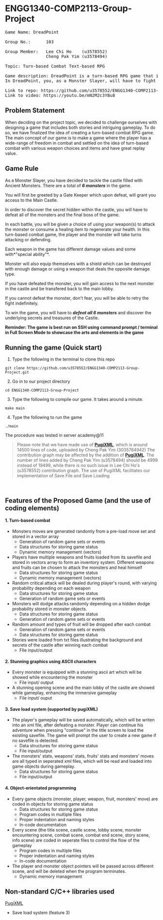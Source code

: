 # ENGG1340-COMP2113-Group-Project

<pre>
Game Name: DreadPoint

Group No.:      103

Group Member:   Lee Chi Ho    (u3578552)
                Cheng Pak Yim (u3578494)

Topic: Turn-based Combat Text-based RPG

Game description: DreadPoint is a turn-based RPG game that is focusing on the fun and strategic combat with stories being told after each battle.
In DreadPoint, you, as a Monster Slayer, will have to fight the monsters in a historic Castle to uncover the hidden stories and histories, using the weapons and healing items you collect on the way.

Link to repo: https://github.com/u3578552/ENGG1340-COMP2113-Group-Project
Link to video: https://youtu.be/mN2M2c3YBu8
</pre>

## **Problem Statement**
When deciding on the project topic, we decided to challenge ourselves with designing a game that includes both stories and intriguing gameplay. To do so, we have finalized the idea of creating a turn-based combat RPG game.<br>
The main concept of our game is to make a game where the player has a wide-range of freedom in combat and settled on the idea of turn-based combat with various weapon choices and items and have great replay value.

## **Game Rule**  
As a Monster Slayer, you have decided to tackle the castle filled with Ancient Monsters. There are a total of ***6 monsters*** in the game.

You will first be greeted by a Gate Keeper which upon defeat, will grant you access to the Main Castle.

In order to discover the secret hidden within the castle, you will have to defeat all of the monsters and the final boss of the game.

In each battle, you will be given a choice of using your weapon(s) to attack the monster or consume a healing item to regenerate your health. In this turn-based combat game, the player and the monster will take turns attacking or defending.

Each weapon in the game has different damage values and some with*"special ability"*.

Monster will also equip themselves with a shield which can be destroyed with enough damage or using a weapon that deals the opposite damage type.

If you have defeated the monster, you will gain access to the next monster in the castle and be transfered back to the main lobby.

If you cannot defeat the monster, don't fear, you will be able to retry the fight indefinitely.

To win the game, you will have to ***defeat all 6 monsters*** and discover the underlying secrets and treasures of the Castle.

**Reminder: The game is best run on SSH using command prompt / terminal in Full Screen Mode to showcase the arts and elements in the game**

## Running the game (Quick start)
1. Type the following in the terminal to clone this repo

`git clone https://github.com/u3578552/ENGG1340-COMP2113-Group-Project.git`

2. Go in to our project directory

`cd ENGG1340-COMP2113-Group-Project`

3. Type the following to compile our game. It takes around a minute.

`make main`

4. Type the following to run the game

`./main`

The procedure was tested in server academy@11


> Please note that we have made use of **[PugiXML](https://github.com/zeux/pugixml)**, which is around 14500 lines of code, uploaded by Cheng Pak Yim (3035784942)
> The contribution graph may be affected by the addition of **[PugiXML](https://github.com/zeux/pugixml)**.
> The number of lines added by Cheng Pak Yim (u3578494) should be 4999 instead of 19499, while there is no such issue in Lee Chi Ho's (u3578552) contribution graph.
> The use of PugiXML facilitates our implementation of Save File and Save Loading
</br>


## Features of the Proposed Game (and the use of coding elements)

#### 1. Turn-based combat
* Monsters moves are generated randomly from a pre-load move set and stored in a vector array
	 * Generation of random game sets or events
	 * Data structures for storing game status
	 * Dynamic memory management (vectors)
* Players have multiple weapons and fruits loaded from its savefile and stored in vectors array to form an inventory system. Different weapons and fruits can be chosen to attack the monsters and heal himself
	 * Data structures for storing game status
	 * Dynamic memory management (vectors)
* Random critical attack will be dealed during player's round, with varying probability depending on each weapon
	 * Data structures for storing game status
	 * Generation of random game sets or events
* Monsters will dodge attacks randomly depending on a hidden dodge probability stored in monster objects.
	 * Data structures for storing game status
	 * Generation of random game sets or events
* Random amount and types of fruit will be dropped after each combat
	 * Generation of random game sets or events
	 * Data structures for storing game status
* Stories were loaded from txt files illustrating the background and secrets of the castle after winning each combat
	* FIle input/output

#### 2.  Stunning graphics using ASCII characters
* Every monster is equipped with a stunning ascii art which will be showed while encountering the monster
	 * File input/ output
* A stunning opening scene and the main lobby of the castle are showed while gameplay, enhancing the immersive gameplay
	 * File input/ ouput

#### 3. Save load system (supported by pugiXML)
* The player's gameplay will be saved automatically, which will be writen into an xml file, after defeating a monster. Player can continue his adventure when pressing "continue" in the title screen to load the existing savefile. The game will prompt the user to create a new game if no savefile is detected.
	 * Data structures for storing game status
	 * File input/output
* The monsters' stats, weapons' stats, fruits' stats and monsters' moves are all typed in seperated xml files, which will be read and loaded into game objects during gameplay.
	 * Data structures for storing game status
	 * File input/output

#### 4. Object-orientated programming
* Every game objects (monster, player, weapon, fruit, monsters' move) are coded in objects for storing game status
	 * Data structures for storing game status
	 * Program codes in multiple files
	 * Proper indentation and naming styles
	 * In-code documentation
* Every scene (the title scene, castle scene, lobby scene, monster encountering scene, combat scene, combat end scene, story scene, info scene) are coded in seperate files to control the flow of the gameplay
	 * Program codes in multiple files
	 * Proper indentation and naming styles
	 * In-code documentation
* The player and monster object pointers will be passed across different scene, and will be deleted when the program terminates.
	 * Dynamic memory management

## Non-standard C/C++ libraries used
[PugiXML](https://github.com/zeux/pugixml)
* Save load system (feature 3)
